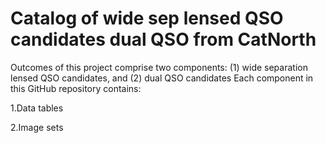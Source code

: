 # Catalog of wide sep lensed QSO candidates dual QSO from CatNorth

Outcomes of this project comprise two components: (1) wide separation lensed QSO candidates, and (2) dual QSO candidates 
Each component in this GitHub repository contains:

1‌.Data tables‌ 

2‌.Image sets‌ 

